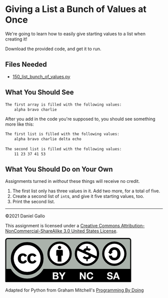 # Giving a List a Bunch of Values at Once

We're going to learn how to easily give starting values to a list when creating it!

Download the provided code, and get it to run.


## Files Needed


* [150_list_bunch_of_values.py](../_static/examples/150_list_bunch_of_values.py)


What You Should See
-------------------
```
The first array is filled with the following values:
	alpha bravo charlie
```

After you add in the code you're supposed to, you should see something more like this:

```
The first list is filled with the following values:
	alpha bravo charlie delta echo

The second list is filled with the following values:
	11 23 37 41 53
```

What You Should Do on Your Own
------------------------------
Assignments turned in *without* these things will receive no credit.

1. The first list only has three values in it. Add two more, for a total of five.
2. Create a second list of `int`s, and give it five starting values, too.
3. Print the second list.

---


©2021 Daniel Gallo


This assignment is licensed under a
[Creative Commons Attribution-NonCommercial-ShareAlike 3.0 United States License](https://creativecommons.org/licenses/by-nc-sa/3.0/us/deed.en_US).  

![Creative Commons License](images/by-nc-sa.png)

Adapted for Python from Graham Mitchell's [Programming By Doing](https://programmingbydoing.com/)